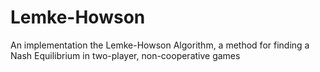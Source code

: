 # Lemke-Howson
An implementation the Lemke-Howson Algorithm, a method for finding a Nash Equilibrium in two-player, non-cooperative games
